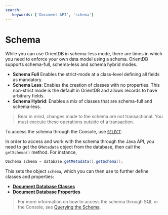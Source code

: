 ```yaml
---
search:
   keywords: ['Document API', 'schema']
---
```


# Schema

While you can use OrientDB in schema-less mode, there are times in which you need to enforce your own data model using a schema.  OrientDB supports schema-full, schema-less and schema hybrid modes.

- **Schema Full** Enables the strict-mode at a class-level defining all fields as mandatory.
- **Schema Less**: Enables the creation of classes with no properties.  This non-strict mode is the default in OrientDB and allows records to have arbitrary fields.
- **Schema Hybrid**: Enables a mix of classes that are schema-full and schema-less.


>Bear in mind, changes made to the schema are not transactional.  You must execute these operations outside of a transaction.

To access the schema through the Console, use [`SELECT`](../sql/SQL.md#query-the-schema).  

In order to access and work with the schema through the Java API, you need to get the `OMetadata` object from the database, then call the `getSchema()` method. For instance,

```java
OSchema schema = database.getMetadata().getSchema();
```

This sets the object `schema`, which you can then use to further define classes and properties:

- [**Document Database Classes**](Document-API-Class.md)
- [**Document Database Properties**](Document-API-Property.md)


>For more information on how to access the schema through SQL or the Console, see [Querying the Schema](../sql/SQL.md#query-the-schema).


